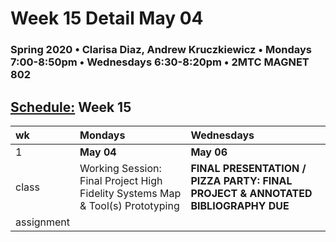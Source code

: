 # Week 15 Detail May 04

### Spring 2020 • Clarisa Diaz, Andrew Kruczkiewicz • Mondays 7:00-8:50pm • Wednesdays 6:30-8:20pm • 2MTC MAGNET 802

## [Schedule:](./) Week 15

| wk | Mondays | Wednesdays |
| :--- | :--- | :--- |
| 1 | **May 04** | **May 06** |
| class | Working Session: Final Project High Fidelity Systems Map & Tool\(s\) Prototyping | **FINAL PRESENTATION / PIZZA PARTY: FINAL PROJECT & ANNOTATED BIBLIOGRAPHY DUE** |
| assignment |  |  |

